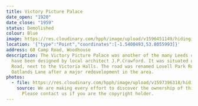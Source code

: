 ```yaml
---
title: Victory Picture Palace
date_open: "1920"
date_close: "1959"
status: Demolished
colour: Blue
image: https://res.cloudinary.com/hpph/image/upload/v1596451149/hidinginplainsight/victorypalacetheatre.svg
location: '{"type":"Point","coordinates":[-1.5400493,53.8055993]}'
address: 68 Camp Road, Woodhouse
description: The Victory Picture Palace was another of the many Leeds cinemas to
  have been designed by local architect J.P.Crawford. It was situated on Camp
  Road, next to the Victoria Halls. The road was renamed Lovell Park Road and
  Oatlands Lane after a major redevelopment in the area.
photos:
  - file: https://res.cloudinary.com/hpph/image/upload/v1597396318/hidinginplainsight/Victory_Picture_Palace.jpg
    source: We are making every effort to discover the ownership of this photo.
      Please contact us if you are the copyright holder.
---
```

